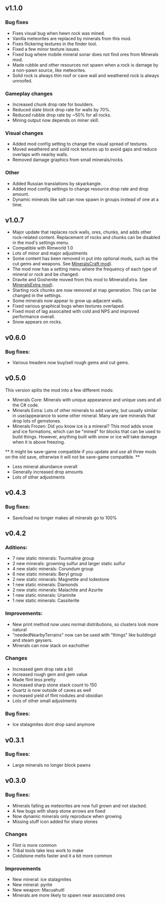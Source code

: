 ## v1.1.0

### Bug fixes

* Fixes visual bug when hewn rock was mined.
* Vanilla meteorites are replaced by minerals from this mod.
* Fixes flickering textures in the finder tool.
* Fixed a few minor texture issues.
* Fixed bug where mobile mineral sonar does not find ores from Minerals mod.
* Made rubble and other resources not spawn when a rock is damage by a non-pawn source, like meteorites.
* Solid rock is always thin roof or cave wall and weathered rock is always unroofed.

### Gameplay changes

* Increased chunk drop rate for boulders. 
* Reduced slate block drop rate for walls by 70%.
* Reduced rubble drop rate by ~50% for all rocks. 
* Mining output now depends on miner skill.

### Visual changes 

* Added mod config setting to change the visual spread of textures.
* Moved weathered and soild rock textures up to avoid gaps and reduce overlaps with nearby walls. 
* Removed damage graphics from small minerals/rocks.

### Other

* Added Russian translations by skyarkangle.
* Added mod config settings to change resource drop rate and drop amount.
* Dynamic minerals like salt can now spawn in groups instead of one at a time. 


## v1.0.7

* Major update that replaces rock walls, ores, chunks, and adds other rock-related content. Replacement of rocks and chunks can be disabled in the mod's settings menu.
* Compatible with Rimworld 1.0
* Lots of minor and major adjustments
* Some content has been removed in put into optional mods, such as the cut gems and weapons. See [MineralsCraft mod](https://github.com/zachary-foster/MineralsCraft_SK)).
* The mod now has a setting menu where the frequency of each type of mineral or rock and be changed.
* Dravite and Goshenite moved from this mod to MineralsExtra. See [MineralsExtra mod](https://github.com/zachary-foster/MineralsExtra_SK)).
* Starting rock chunks are now removed at map generation. This can be changed in the settings.
* Some minerals now appear to grow up adjacent walls.
* Fixed various graphical bugs when textures overlaped.
* Fixed most of lag assocaited with cold and NPS and improved performance overall.
* Snow appears on rocks.

## v0.6.0

### Bug fixes:

* Various treaders now buy/sell rough gems and cut gems.


## v0.5.0

This version splits the mod into a few different mods:

* Minerals Core: Minerals with unique appearance and unique uses and all the C# code.
* Minerals Extra: Lots of other minerals to add variety, but usually similar in use/appearance to some other mineral. Many are rare minerals that drop lots of gemstones.
* Minerals Frozen: Did you know ice is a mineral? This mod adds snow and ice formations, which can be "mined" for blocks that can be used to build things. However, anything built with snow or ice will take damage when it is above freezing. 

** It might be save-game compatible if you update and use all three mods on the old save, otherwise it will not be save-game compatible. **
 
* Less mineral abundance overall
* Generally increased drop amounts
* Lots of other adjustments

## v0.4.3

### Bug fixes:

* Save/load no longer makes all minerals go to 100%


## v0.4.2 

### Aditions:

* 7 new static minerals: Tourmaline group
* 2 new minerals: growning sulfur and larger static sulfur
* 4 new static minerals: Corundum group
* 6 new static minerals: Beryl group
* 2 new static minerals: Magnetite and lodestone
* 1 new static minerals: Diamonds
* 2 new static minerals: Malachite and Azurite
* 1 new static minerals: Uraninite
* 1 new static minerals: Cassiterite

### Improvements:

* New print method now uses normal distributions, so clusters look more natural
* "neededNearbyTerrains" now can be used with "things" like buildingd and steam geysers.
* Minerals can now stack on eachother

### Changes

* Increased gem drop rate a bit
* increased rough gem and gem value 
* Made flint less pretty
* Increased sharp stone stack count to 150
* Quartz is now outside of caves as well
* increased yield of flint nodules and obsidian
* Lots of other small adjustments 

### Bug fixes:

* Ice stalagmites dont drop sand anymore

## v0.3.1

### Bug fixes:

* Large minerals no longer block pawns

## v0.3.0

### Bug fixes:

* Minerals falling as meteorites are now full grown and not stacked.
* A few bugs with sharp stone arrows are fixed
* Now dynamic minerals only reproduce when growing
* Missing stuff icon added for sharp stones

### Changes

* Flint is more common
* Tribal tools take less work to make
* Coldstone melts faster and it a bit more common

### Improvements

* New mineral: ice stalagmites
* New mineral: pyrite
* New weapon: Macuahuitl
* Minerals are more likely to spawn near associated ores
